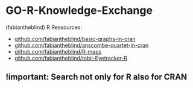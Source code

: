 GO-R-Knowledge-Exchange
=======================


(fabiantheblind) R Ressources:  

- [github.com/fabiantheblind/basic-graphs-in-cran](https://github.com/fabiantheblind/basic-graphs-in-cran)  
- [github.com/fabiantheblind/anscombe-quartet-in-cran](https://github.com/fabiantheblind/anscombe-quartet-in-cran)
- [github.com/fabiantheblind/R-maps](https://github.com/fabiantheblind/R-maps)  
- [github.com/fabiantheblind/tobii-Eyetracker-R](https://github.com/fabiantheblind/tobii-Eyetracker-R)  

!important: Search not only for R also for CRAN  
---
